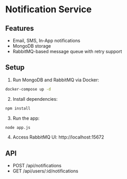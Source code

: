 # Notification Service

## Features
- Email, SMS, In-App notifications
- MongoDB storage
- RabbitMQ-based message queue with retry support

## Setup
1. Run MongoDB and RabbitMQ via Docker:
```bash
docker-compose up -d
```
2. Install dependencies:
```bash
npm install
```
3. Run the app:
```bash
node app.js
```
4. Access RabbitMQ UI: http://localhost:15672

## API
- POST /api/notifications
- GET /api/users/:id/notifications